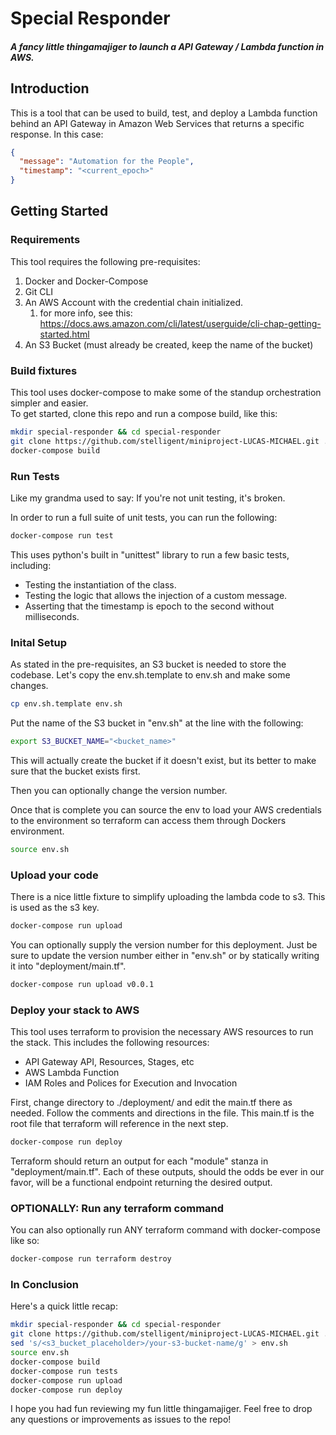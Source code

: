 # Special Responder
##### A fancy little thingamajiger to launch a API Gateway / Lambda function in AWS.

## Introduction

This is a tool that can be used to build, test, and deploy a Lambda function
 behind an API Gateway in Amazon Web Services that returns a specific response.  In this case:
 
```json
{
  "message": "Automation for the People",
  "timestamp": "<current_epoch>"
}
```

## Getting Started

### Requirements

This tool requires the following pre-requisites:

1. Docker and Docker-Compose
1. Git CLI
1. An AWS Account with the credential chain initialized.
    1. for more info, see this: https://docs.aws.amazon.com/cli/latest/userguide/cli-chap-getting-started.html
1. An S3 Bucket (must already be created, keep the name of the bucket)

### Build fixtures

This tool uses docker-compose to make some of the standup orchestration simpler and easier.  
To get started, clone this repo and run a compose build, like this:

```bash
mkdir special-responder && cd special-responder
git clone https://github.com/stelligent/miniproject-LUCAS-MICHAEL.git .
docker-compose build
```

### Run Tests

Like my grandma used to say: If you're not unit testing, it's broken.

In order to run a full suite of unit tests, you can run the following:

```bash
docker-compose run test
```

This uses python's built in "unittest" library to run a few basic tests, including:

* Testing the instantiation of the class.
* Testing the logic that allows the injection of a custom message.
* Asserting that the timestamp is epoch to the second without milliseconds.

### Inital Setup

As stated in the pre-requisites, an S3 bucket is needed to store the codebase.  Let's copy 
the env.sh.template to env.sh and make some changes.  

```bash
cp env.sh.template env.sh
```

Put the name of the S3 bucket in "env.sh" at the line with the following:

```bash
export S3_BUCKET_NAME="<bucket_name>"
```

This will actually create the bucket if it doesn't exist, but its better to make sure that the 
bucket exists first.

Then you can optionally change the version number.

Once that is complete you can source the env to load your AWS credentials to the environment so 
terraform can access them through Dockers environment.

```bash
source env.sh
```

### Upload your code

There is a nice little fixture to simplify uploading the lambda code to s3.  This is used as the s3 key.

```bash
docker-compose run upload
```
You can optionally supply the version number for this deployment.  Just be sure to update the version number 
either in "env.sh" or by statically writing it into "deployment/main.tf".
```bash
docker-compose run upload v0.0.1
```

### Deploy your stack to AWS

This tool uses terraform to provision the necessary AWS resources to run the stack.  This includes the 
following resources:

* API Gateway API, Resources, Stages, etc
* AWS Lambda Function
* IAM Roles and Polices for Execution and Invocation

First, change directory to ./deployment/ and edit the main.tf there as needed.  Follow the 
comments and directions in the file.  This main.tf is the root file that terraform will reference 
in the next step.

```bash
docker-compose run deploy
```

Terraform should return an output for each "module" stanza in "deployment/main.tf".  Each of these outputs, 
should the odds be ever in our favor, will be a functional endpoint returning the desired output.

### OPTIONALLY: Run any terraform command

You can also optionally run ANY terraform command with docker-compose like so:

```bash
docker-compose run terraform destroy
```

### In Conclusion

Here's a quick little recap:

```bash
mkdir special-responder && cd special-responder
git clone https://github.com/stelligent/miniproject-LUCAS-MICHAEL.git .
sed 's/<s3_bucket_placeholder>/your-s3-bucket-name/g' > env.sh 
source env.sh 
docker-compose build
docker-compose run tests
docker-compose run upload
docker-compose run deploy
```

I hope you had fun reviewing my fun little thingamajiger.  Feel free to drop any questions or improvements as 
issues to the repo!